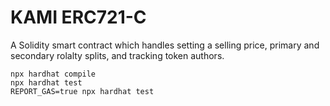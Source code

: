 # KAMI ERC721-C

A Solidity smart contract which handles setting a selling price, primary and secondary rolalty splits, and tracking token authors.

```shell
npx hardhat compile
npx hardhat test
REPORT_GAS=true npx hardhat test
```
